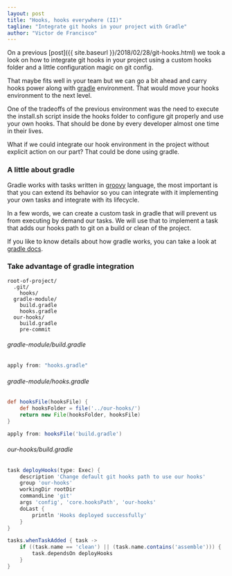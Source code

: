 ```yaml
---
layout: post
title: "Hooks, hooks everywhere (II)"
tagline: "Integrate git hooks in your project with Gradle"
author: "Victor de Francisco"
---
```


On a previous [post]({{ site.baseurl }}/2018/02/28/git-hooks.html) we took a look on how to integrate git hooks in your project using a custom hooks folder and a little configuration magic on git config.

That maybe fits well in your team but we can go a bit ahead and carry hooks power along with [gradle][gradle] environment. That would move your hooks environment to the next level.

One of the tradeoffs of the previous environment was the need to execute the install.sh script inside the hooks folder to configure git properly and use your own hooks. That should be done by every developer almost one time in their lives.

What if we could integrate our hook environment in the project without explicit action on our part? That could be done using gradle.


### A little about gradle

Gradle works with tasks written in [groovy][groovy] language, the most important is that you can extend its behavior so you can integrate with it implementing your own tasks and integrate with its lifecycle.

In a few words, we can create a custom task in gradle that will prevent us from executing by demand our tasks. We will  use that to implement a task that adds our hooks path to git on a build or clean of the project.


If you like to know details about how gradle works, you can take a look at [gradle docs][gradle-docs].


### Take advantage of gradle integration


```
root-of-project/
  .git/
    hooks/
  gradle-module/
  	build.gradle
  	hooks.gradle
  our-hooks/
  	build.gradle
    pre-commit
```


###### gradle-module/build.gradle
```groovy
apply from: "hooks.gradle"
```


###### gradle-module/hooks.gradle
```groovy
def hooksFile(hooksFile) {
    def hooksFolder = file('../our-hooks/')
    return new File(hooksFolder, hooksFile)
}

apply from: hooksFile('build.gradle')
```


###### our-hooks/build.gradle
```groovy
task deployHooks(type: Exec) {
    description 'Change default git hooks path to use our hooks'
    group 'our-hooks'
    workingDir rootDir
    commandLine 'git'
    args 'config', 'core.hooksPath', 'our-hooks'
    doLast {
        println 'Hooks deployed successfully'
    }
}

tasks.whenTaskAdded { task ->
    if ((task.name == 'clean') || (task.name.contains('assemble'))) {
        task.dependsOn deployHooks
    }
}
```


[gradle]: https://gradle.org
[gradle-docs]: https://docs.gradle.org/current/userguide/userguide.html
[groovy]: http://groovy-lang.org/